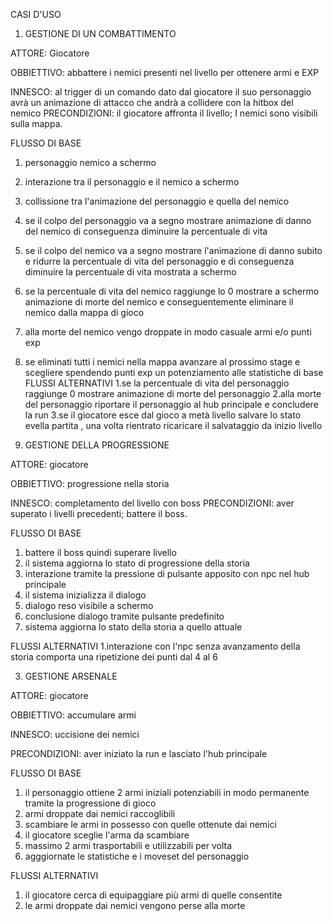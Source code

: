 CASI D'USO
1. GESTIONE DI UN COMBATTIMENTO

ATTORE: Giocatore

OBBIETTIVO: abbattere i nemici presenti nel livello per ottenere armi e EXP

INNESCO: al trigger di un comando dato dal giocatore il suo personaggio avrà un animazione di attacco che andrà a collidere con la hitbox del nemico
PRECONDIZIONI: il giocatore affronta il livello; I nemici sono visibili sulla mappa.

FLUSSO DI BASE
1. personaggio nemico a schermo
2. interazione tra il personaggio e il nemico a schermo
3. collissione tra l'animazione del personaggio e quella del nemico
4. se il colpo del personaggio va a segno mostrare animazione di danno del nemico di conseguenza diminuire la percentuale di vita
5. se il colpo del nemico va a segno mostrare l'animazione di danno subito e ridurre la percentuale di vita del personaggio e di conseguenza diminuire la percentuale di vita mostrata a schermo
6. se la percentuale di vita del nemico raggiunge lo 0 mostrare a schermo animazione di morte del nemico e conseguentemente eliminare il nemico dalla mappa di gioco
7. alla morte del nemico vengo droppate in modo casuale armi e/o punti exp
8. se eliminati tutti i nemici nella mappa avanzare al prossimo stage e scegliere spendendo punti exp un potenziamento alle statistiche di base 
FLUSSI ALTERNATIVI
1.se la percentuale di vita del personaggio raggiunge 0 mostrare animazione di morte del personaggio
2.alla morte del personaggio riportare il personaggio al hub principale e concludere la run
3.se il giocatore esce dal gioco a metà livello salvare lo stato evella partita , una volta rientrato ricaricare il salvataggio da inizio livello 

2. GESTIONE DELLA PROGRESSIONE


ATTORE: giocatore

OBBIETTIVO: progressione nella storia

INNESCO: completamento del livello con boss
PRECONDIZIONI: aver superato i livelli precedenti; battere il boss.

FLUSSO DI BASE

1. battere il boss quindi superare livello
2. il sistema aggiorna lo stato di progressione della storia
3. interazione tramite la pressione di pulsante apposito con npc nel hub principale
4. il sistema inizializza il dialogo
5. dialogo reso visibile a schermo
6. conclusione dialogo tramite pulsante predefinito
7. sistema aggiorna lo stato della storia a quello attuale

FLUSSI ALTERNATIVI
1.interazione con l'npc senza avanzamento della storia comporta una ripetizione dei punti dal 4 al 6

3. GESTIONE ARSENALE

ATTORE: giocatore

OBBIETTIVO: accumulare armi 

INNESCO: uccisione dei nemici

PRECONDIZIONI: aver iniziato la run e lasciato l'hub principale

FLUSSO DI BASE

1. il personaggio ottiene 2 armi iniziali potenziabili in modo permanente tramite la progressione di gioco
2. armi droppate dai nemici raccoglibili
3. scambiare le armi in possesso con quelle ottenute dai nemici
4. il giocatore sceglie l'arma da scambiare
5. massimo 2 armi trasportabili e utilizzabili per volta
6. agggiornate le statistiche e i moveset del personaggio

FLUSSI ALTERNATIVI

1. il giocatore cerca di equipaggiare più armi di quelle consentite
2. le armi droppate dai nemici vengono perse alla morte